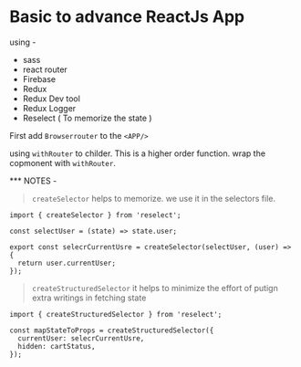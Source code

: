 # Basic to advance ReactJs App

using -

- sass
- react router
- Firebase
- Redux
- Redux Dev tool
- Redux Logger
- Reselect ( To memorize the state )

First add `Browserrouter` to the `<APP/>`

using `withRouter` to childer. This is a higher order function.
wrap the copmonent with `withRouter`.

\*\*\* NOTES -

> `createSelector` helps to memorize. we use it in the selectors file.

    import { createSelector } from 'reselect';

    const selectUser = (state) => state.user;

    export const selecrCurrentUsre = createSelector(selectUser, (user) => {
      return user.currentUser;
    });

> `createStructuredSelector` it helps to minimize the effort of putign extra writings in fetching state

    import { createStructuredSelector } from 'reselect';

    const mapStateToProps = createStructuredSelector({
      currentUser: selecrCurrentUsre,
      hidden: cartStatus,
    });
